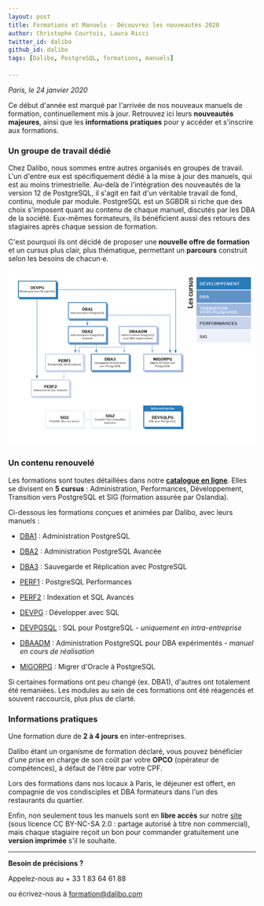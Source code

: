 ```yaml
---
layout: post
title: Formations et Manuels - Découvrez les nouveautés 2020
author: Christophe Courtois, Laura Ricci
twitter_id: dalibo
github_id: dalibo
tags: [Dalibo, PostgreSQL, formations, manuels]

---
```

*Paris, le 24 janvier 2020* 

Ce début d'année est marqué par l'arrivée de nos nouveaux manuels de formation, continuellement mis à jour.
Retrouvez ici leurs **nouveautés majeures**, ainsi que les **informations pratiques** pour y accéder et s'inscrire 
aux formations.

<!--MORE-->

### Un groupe de travail dédié

Chez Dalibo, nous sommes entre autres organisés en groupes de travail. L'un d'entre eux est spécifiquement dédié à la mise
à jour des manuels, qui est au moins trimestrielle.
Au-delà de l'intégration des nouveautés de la version 12 de PostgreSQL, il s'agit en fait d'un véritable travail de fond,
continu, module par module.
PostgreSQL est un SGBDR si riche que des choix s'imposent quant au contenu de chaque manuel, discutés par les DBA de la société.
Eux-mêmes formateurs, ils bénéficient aussi des retours des stagiaires après chaque session de formation.

C'est pourquoi ils ont décidé de proposer une **nouvelle offre de formation** et un cursus plus clair,  plus thématique, 
permettant un **parcours** construit selon les besoins de chacun⋅e.

![schema_formations](https://raw.githubusercontent.com/dalibo/blog/gh-pages/img/2020_schema_formations.png)


### Un contenu renouvelé

Les formations sont toutes détaillées dans notre **[catalogue en ligne](https://dali.bo/catalogue-formations)**. Elles se divisent en **5 cursus** : Administration, Performances, Développement, Transition vers PostgreSQL et SIG (formation assurée par Oslandia).

Ci-dessous les formations conçues et animées par Dalibo, avec leurs manuels :

  * [DBA1](https://dali.bo/dba1_pdf) : Administration PostgreSQL
    
  * [DBA2](https://dali.bo/dba2_pdf) : Administration PostgreSQL Avancée
    
  * [DBA3](https://dali.bo/dba3_pdf) : Sauvegarde et Réplication avec PostgreSQL
    
  * [PERF1](https://dali.bo/perf1_pdf) : PostgreSQL Performances
    
  * [PERF2](https://dali.bo/perf2_pdf) : Indexation et SQL Avancés
    
  * [DEVPG](https://dali.bo/devpg_pdf) : Développer avec SQL
    
  * [DEVPGSQL](https://dali.bo/devpgsql_pdf) : SQL pour PostgreSQL - *uniquement en intra-entreprise*
    
  * [DBAADM](https://dali.bo/fiche-dbaadm) : Administration PostgreSQL pour DBA expérimentés - *manuel en cours de réalisation*
    
  * [MIGORPG](https://dali.bo/migorpg_pdf) : Migrer d'Oracle à PostgreSQL
  
Si certaines formations ont peu changé (ex. DBA1), d'autres ont totalement été remaniées.
Les modules au sein de ces formations ont été réagencés et souvent raccourcis, plus plus de clarté.


### Informations pratiques

Une formation dure de **2 à 4 jours** en inter-entreprises.

Dalibo étant un organisme de formation déclaré, vous pouvez bénéficier d'une prise en charge de son coût par votre **OPCO** (opérateur de compétences), à défaut de l'être par votre CPF.

Lors des formations dans nos locaux à Paris, le déjeuner est offert, en compagnie de vos condisciples et DBA formateurs dans
l'un des restaurants du quartier.

Enfin, non seulement tous les manuels sont en **libre accès** sur notre [site](https://www.dalibo.com/formations) (sous licence CC BY-NC-SA 2.0 : partage autorisé à titre non commercial), mais chaque stagiaire reçoit un bon pour commander gratuitement une **version imprimée** s'il le souhaite.

--------------------------------------

**Besoin de précisions ?**

Appelez-nous au + 33 1 83 64 61 88

ou écrivez-nous à [formation@dalibo.com](mailto:formation@dalibo.com)

  

